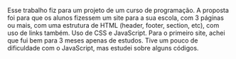 Esse trabalho fiz para um projeto de um curso de programação. A proposta foi para que os alunos fizessem um site para a sua escola, com 3 páginas ou mais, com uma estrutura de HTML 
(header, footer, section, etc), com uso de links também. Uso de CSS e JavaScript.
Para o primeiro site, achei que fui bem para 3 meses apenas de estudos. Tive um pouco de dificuldade com o JavaScript, mas estudei sobre alguns códigos.
